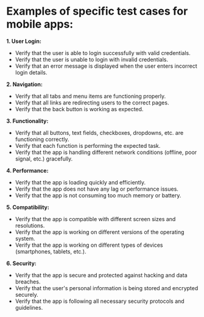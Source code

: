 # **Examples of specific test cases for mobile apps:**

**1. User Login:**

- Verify that the user is able to login successfully with valid credentials.
- Verify that the user is unable to login with invalid credentials.
- Verify that an error message is displayed when the user enters incorrect login details.

**2. Navigation:**

- Verify that all tabs and menu items are functioning properly.
- Verify that all links are redirecting users to the correct pages.
- Verify that the back button is working as expected.

**3. Functionality:**

- Verify that all buttons, text fields, checkboxes, dropdowns, etc. are functioning correctly.
- Verify that each function is performing the expected task.
- Verify that the app is handling different network conditions (offline, poor signal, etc.) gracefully.

**4. Performance:**

- Verify that the app is loading quickly and efficiently.
- Verify that the app does not have any lag or performance issues.
- Verify that the app is not consuming too much memory or battery.

**5. Compatibility:**

- Verify that the app is compatible with different screen sizes and resolutions.
- Verify that the app is working on different versions of the operating system.
- Verify that the app is working on different types of devices (smartphones, tablets, etc.).

**6. Security:**

- Verify that the app is secure and protected against hacking and data breaches.
- Verify that the user's personal information is being stored and encrypted securely.
- Verify that the app is following all necessary security protocols and guidelines.
